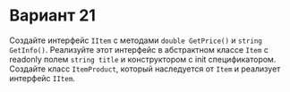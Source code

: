 # Вариант 21
Создайте интерфейс `IItem` с методами `double GetPrice()` и `string GetInfo()`. 
Реализуйте этот интерфейс в абстрактном классе `Item` с readonly полем `string title` и конструктором с init спецификатором.
Создайте класс `ItemProduct`, который наследуется от `Item` и реализует интерфейс `IItem`.

